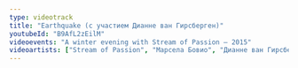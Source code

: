 ```yaml
---
type: videotrack
title: "Earthquake (с участием Дианне ван Гирсберген)"
youtubeId: "B9AfL2zEilM"
videoevents: "A winter evening with Stream of Passion — 2015"
videoartists: ["Stream of Passion", "Марсела Бовио", "Дианне ван Гирсберген"]
---
```

